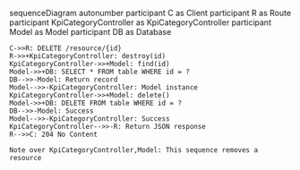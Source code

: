 sequenceDiagram
    autonumber
    participant C as Client
    participant R as Route
    participant KpiCategoryController as KpiCategoryController
    participant Model as Model
    participant DB as Database
    
    C->>R: DELETE /resource/{id}
    R->>+KpiCategoryController: destroy(id)
    KpiCategoryController->>+Model: find(id)
    Model->>+DB: SELECT * FROM table WHERE id = ?
    DB-->>-Model: Return record
    Model-->>-KpiCategoryController: Model instance
    KpiCategoryController->>+Model: delete()
    Model->>+DB: DELETE FROM table WHERE id = ?
    DB-->>-Model: Success
    Model-->>-KpiCategoryController: Success
    KpiCategoryController-->>-R: Return JSON response
    R-->>C: 204 No Content
    
    Note over KpiCategoryController,Model: This sequence removes a resource
  